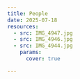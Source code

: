 ```yaml
---
title: People
date: 2025-07-18
resources:
  - src: IMG_4947.jpg
  - src: IMG_4946.jpg
  - src: IMG_4944.jpg
    params:
      cover: true

---
```


